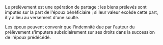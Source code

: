 Le prélèvement est une opération de partage : les biens prélevés sont imputés sur la part de l'époux bénéficiaire ; si leur valeur excède cette part, il y a lieu au versement d'une soulte.

Les époux peuvent convenir que l'indemnité due par l'auteur du prélèvement s'imputera subsidiairement sur ses droits dans la succession de l'époux prédécédé.
